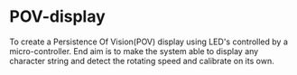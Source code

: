 # POV-display
To create a Persistence Of Vision(POV) display using LED's controlled by a micro-controller. End aim is to make the system able to display any character string and detect the rotating speed and calibrate on its own.
